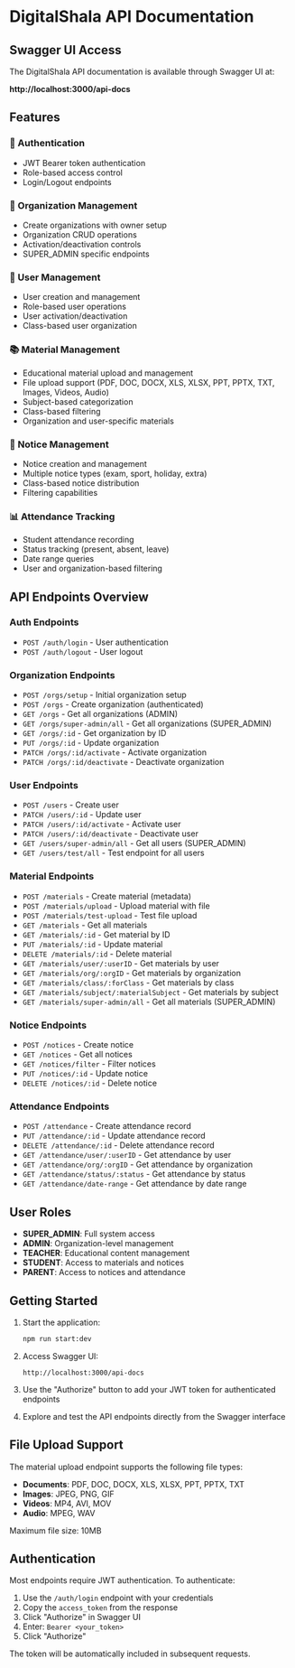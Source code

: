 # DigitalShala API Documentation

## Swagger UI Access

The DigitalShala API documentation is available through Swagger UI at:

**http://localhost:3000/api-docs**

## Features

### 🔐 Authentication
- JWT Bearer token authentication
- Role-based access control
- Login/Logout endpoints

### 🏢 Organization Management
- Create organizations with owner setup
- Organization CRUD operations
- Activation/deactivation controls
- SUPER_ADMIN specific endpoints

### 👥 User Management
- User creation and management
- Role-based user operations
- User activation/deactivation
- Class-based user organization

### 📚 Material Management
- Educational material upload and management
- File upload support (PDF, DOC, DOCX, XLS, XLSX, PPT, PPTX, TXT, Images, Videos, Audio)
- Subject-based categorization
- Class-based filtering
- Organization and user-specific materials

### 📢 Notice Management
- Notice creation and management
- Multiple notice types (exam, sport, holiday, extra)
- Class-based notice distribution
- Filtering capabilities

### 📊 Attendance Tracking
- Student attendance recording
- Status tracking (present, absent, leave)
- Date range queries
- User and organization-based filtering

## API Endpoints Overview

### Auth Endpoints
- `POST /auth/login` - User authentication
- `POST /auth/logout` - User logout

### Organization Endpoints
- `POST /orgs/setup` - Initial organization setup
- `POST /orgs` - Create organization (authenticated)
- `GET /orgs` - Get all organizations (ADMIN)
- `GET /orgs/super-admin/all` - Get all organizations (SUPER_ADMIN)
- `GET /orgs/:id` - Get organization by ID
- `PUT /orgs/:id` - Update organization
- `PATCH /orgs/:id/activate` - Activate organization
- `PATCH /orgs/:id/deactivate` - Deactivate organization

### User Endpoints
- `POST /users` - Create user
- `PATCH /users/:id` - Update user
- `PATCH /users/:id/activate` - Activate user
- `PATCH /users/:id/deactivate` - Deactivate user
- `GET /users/super-admin/all` - Get all users (SUPER_ADMIN)
- `GET /users/test/all` - Test endpoint for all users

### Material Endpoints
- `POST /materials` - Create material (metadata)
- `POST /materials/upload` - Upload material with file
- `POST /materials/test-upload` - Test file upload
- `GET /materials` - Get all materials
- `GET /materials/:id` - Get material by ID
- `PUT /materials/:id` - Update material
- `DELETE /materials/:id` - Delete material
- `GET /materials/user/:userID` - Get materials by user
- `GET /materials/org/:orgID` - Get materials by organization
- `GET /materials/class/:forClass` - Get materials by class
- `GET /materials/subject/:materialSubject` - Get materials by subject
- `GET /materials/super-admin/all` - Get all materials (SUPER_ADMIN)

### Notice Endpoints
- `POST /notices` - Create notice
- `GET /notices` - Get all notices
- `GET /notices/filter` - Filter notices
- `PUT /notices/:id` - Update notice
- `DELETE /notices/:id` - Delete notice

### Attendance Endpoints
- `POST /attendance` - Create attendance record
- `PUT /attendance/:id` - Update attendance record
- `DELETE /attendance/:id` - Delete attendance record
- `GET /attendance/user/:userID` - Get attendance by user
- `GET /attendance/org/:orgID` - Get attendance by organization
- `GET /attendance/status/:status` - Get attendance by status
- `GET /attendance/date-range` - Get attendance by date range

## User Roles

- **SUPER_ADMIN**: Full system access
- **ADMIN**: Organization-level management
- **TEACHER**: Educational content management
- **STUDENT**: Access to materials and notices
- **PARENT**: Access to notices and attendance

## Getting Started

1. Start the application:
   ```bash
   npm run start:dev
   ```

2. Access Swagger UI:
   ```
   http://localhost:3000/api-docs
   ```

3. Use the "Authorize" button to add your JWT token for authenticated endpoints

4. Explore and test the API endpoints directly from the Swagger interface

## File Upload Support

The material upload endpoint supports the following file types:
- **Documents**: PDF, DOC, DOCX, XLS, XLSX, PPT, PPTX, TXT
- **Images**: JPEG, PNG, GIF
- **Videos**: MP4, AVI, MOV
- **Audio**: MPEG, WAV

Maximum file size: 10MB

## Authentication

Most endpoints require JWT authentication. To authenticate:

1. Use the `/auth/login` endpoint with your credentials
2. Copy the `access_token` from the response
3. Click "Authorize" in Swagger UI
4. Enter: `Bearer <your_token>`
5. Click "Authorize"

The token will be automatically included in subsequent requests. 